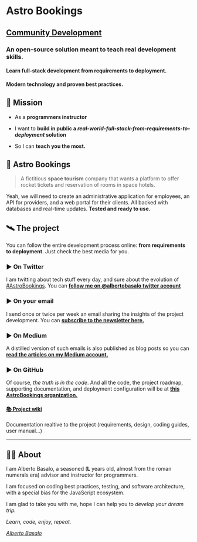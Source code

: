 # Astro Bookings

## [Community Development](https://github.com/AstroBookings/.github/wiki)

### An open-source solution meant to teach real development skills.

#### Learn full-stack development from requirements to deployment. 

#### Modern technology and proven best practices.

## 🔭 Mission

- As a **programmers instructor**

- I want to **build in public a _real-world-full-stack-from-requirements-to-deployment_ solution**

- So I can **teach you the most.**


## 🚀 Astro Bookings

> A fictitious **space tourism** company that wants a platform to offer rocket tickets and reservation of rooms in space hotels.

Yeah, we will need to create an administrative application for employees, an API for providers, and a web portal for their clients. All backed with databases and real-time updates. **Tested and ready to use.**


## 🛰️ The project

You can follow the entire development process online: **from requirements to deployment**. Just check the best media for you.

### ▶️ On Twitter

I am twitting about tech stuff every day, and sure about the evolution of [#AstroBookings](https://twitter.com/hashtag/AstroBookings?). 
You can [**follow me on @albertobasalo twitter account**](https://twitter.com/albertobasalo)

### ▶️ On your email

I send once or twice per week an email sharing the insights of the project development. You can [**subscribe to the newsletter here.**](https://www.getrevue.co/profile/albertobasalo)

### ▶️ On Medium

A distilled version of such emails is also published as blog posts so you can [**read the articles on my Medium account.**](https://medium.com/@albertobasalo)

### ▶️ On GitHub

Of course, *the truth is in the code*. And all the code, the project roadmap, supporting documentation, and deployment configuration will be at [**this AstroBookings organization.**](https://github.com/AstroBookings)

#### [📚 Project wiki](https://github.com/AstroBookings/.github/wiki)

Documentation realtive to the project (requirements, design, coding guides, user manual...)

---

## 👨‍🚀 About

I am Alberto Basalo, a seasoned (**L** years old, almost from the roman numerals era) advisor and instructor for programmers.

I am focused on coding best practices, testing, and software architecture, with a special bias for the JavaScript ecosystem.

I am glad to take you with me, hope I can help you to *develop your dream trip.*

*Learn, code, enjoy, repeat.*

*[Alberto Basalo](https://github.com/albertobasalo)*





